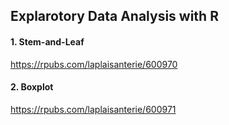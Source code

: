 ## Explarotory Data Analysis with R

#### 1. Stem-and-Leaf
https://rpubs.com/laplaisanterie/600970

#### 2. Boxplot
https://rpubs.com/laplaisanterie/600971
